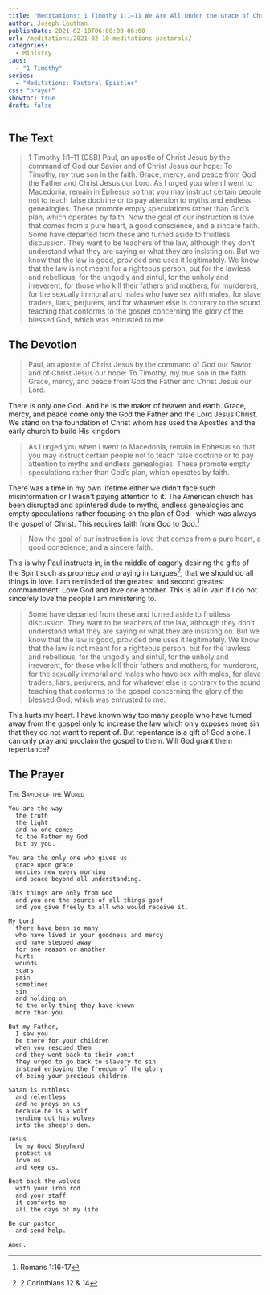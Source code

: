 ```yaml
---
title: "Meditations: 1 Timothy 1:1–11 We Are All Under the Grace of Christ"
author: Joseph Louthan
publishDate: 2021-02-10T06:00:00-06:00
url: /meditations/2021-02-10-meditations-pastorals/
categories:
  - Ministry
tags:
  - "1 Timothy"
series:
  - "Meditations: Pastoral Epistles"
css: "prayer"
showtoc: true
draft: false
---
```


## The Text

> 1 Timothy 1:1–11 (CSB) Paul, an apostle of Christ Jesus by the command of God our Savior and of Christ Jesus our hope:  To Timothy, my true son in the faith. Grace, mercy, and peace from God the Father and Christ Jesus our Lord.  As I urged you when I went to Macedonia, remain in Ephesus so that you may instruct certain people not to teach false doctrine  or to pay attention to myths and endless genealogies. These promote empty speculations rather than God’s plan, which operates by faith.  Now the goal of our instruction is love that comes from a pure heart, a good conscience, and a sincere faith.  Some have departed from these and turned aside to fruitless discussion.  They want to be teachers of the law, although they don’t understand what they are saying or what they are insisting on.  But we know that the law is good, provided one uses it legitimately.  We know that the law is not meant for a righteous person, but for the lawless and rebellious, for the ungodly and sinful, for the unholy and irreverent, for those who kill their fathers and mothers, for murderers,  for the sexually immoral and males who have sex with males, for slave traders, liars, perjurers, and for whatever else is contrary to the sound teaching  that conforms to the gospel concerning the glory of the blessed God, which was entrusted to me.

## The Devotion

> Paul, an apostle of Christ Jesus by the command of God our Savior and of Christ Jesus our hope:  To Timothy, my true son in the faith. Grace, mercy, and peace from God the Father and Christ Jesus our Lord.

There is only one God. And he is the maker of heaven and earth. Grace, mercy, and peace come only the God the Father and the Lord Jesus Christ.  We stand on the foundation of Christ whom has used the Apostles and the early church to build His kingdom.

> As I urged you when I went to Macedonia, remain in Ephesus so that you may instruct certain people not to teach false doctrine or to pay attention to myths and endless genealogies. These promote empty speculations rather than God’s plan, which operates by faith.

There was a time in my own lifetime either we didn't face such misinformation or I wasn't paying attention to it. The American church has been disrupted and splintered dude to myths, endless genealogies and empty speculations rather focusing on the plan of God--which was always the gospel of Christ. This requires faith from God to God.[^1]

[^1]: Romans 1:16-17

> Now the goal of our instruction is love that comes from a pure heart, a good conscience, and a sincere faith.

This is why Paul instructs in, in the middle of eagerly desiring the gifts of the Spirit such as prophecy and praying in tongues[^2], that we should do all things in love. I am reminded of the greatest and second greatest commandment: Love God and love one another. This is all in vain if I do not sincerely love the people I am ministering to.

[^2]: 2 Corinthians 12 & 14

> Some have departed from these and turned aside to fruitless discussion.  They want to be teachers of the law, although they don’t understand what they are saying or what they are insisting on. But we know that the law is good, provided one uses it legitimately.  We know that the law is not meant for a righteous person, but for the lawless and rebellious, for the ungodly and sinful, for the unholy and irreverent, for those who kill their fathers and mothers, for murderers,  for the sexually immoral and males who have sex with males, for slave traders, liars, perjurers, and for whatever else is contrary to the sound teaching  that conforms to the gospel concerning the glory of the blessed God, which was entrusted to me.

This hurts my heart. I have known way too many people who have turned away from the gospel only to increase the law which only exposes more sin that they do not want to repent of.  But repentance is a gift of God alone. I can only pray and proclaim the gospel to them.  Will God grant them repentance?

## The Prayer

<div style="font-variant: small-caps;">
The Savior of the World
</div>

```text
You are the way
  the truth
  the light
  and no one comes
  to the Father my God
  but by you.

You are the only one who gives us
  grace upon grace
  mercies new every morning
  and peace beyond all understanding.

This things are only from God
  and you are the source of all things goof
  and you give freely to all who would receive it.

My Lord
  there have been so many
  who have lived in your goodness and mercy
  and have stepped away
  for one reason or another
  hurts
  wounds
  scars
  pain
  sometimes
  sin
  and holding on
  to the only thing they have known
  more than you.

But my Father,
  I saw you
  be there for your children
  when you rescued them
  and they went back to their vomit
  they urged to go back to slavery to sin
  instead enjoying the freedom of the glory 
  of being your precious children.

Satan is ruthless
  and relentless
  and he preys on us
  because he is a wolf
  sending out his wolves
  into the sheep's den.

Jesus
  be my Good Shepherd
  protect us
  love us
  and keep us.

Beat back the wolves
  with your iron rod
  and your staff
  it comforts me
  all the days of my life.

Be our pastor
  and send help.

Amen.
```
